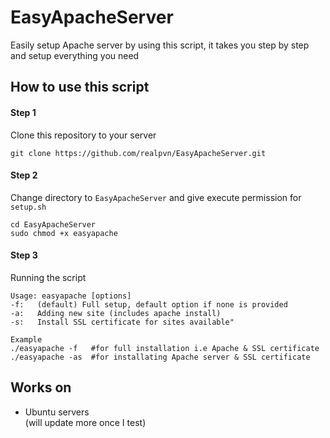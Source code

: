 # EasyApacheServer
Easily setup Apache server by using this script, it takes you step by step and setup everything you need

## How to use this script
#### Step 1
Clone this repository to your server  
```
git clone https://github.com/realpvn/EasyApacheServer.git
```

#### Step 2
Change directory to `EasyApacheServer` and give execute permission for `setup.sh`  
```
cd EasyApacheServer
sudo chmod +x easyapache
```

#### Step 3
Running the script
```
Usage: easyapache [options]
-f:   (default) Full setup, default option if none is provided
-a:   Adding new site (includes apache install)
-s:   Install SSL certificate for sites available"

Example
./easyapache -f   #for full installation i.e Apache & SSL certificate
./easyapache -as  #for installating Apache server & SSL certificate
```


## Works on
- Ubuntu servers  
(will update more once I test)
